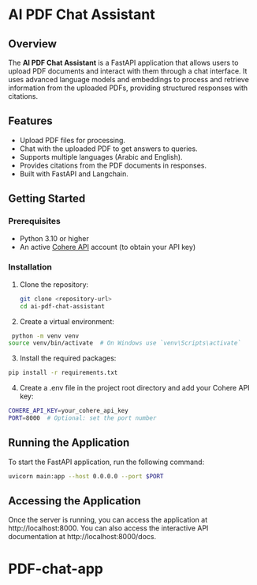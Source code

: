 # AI PDF Chat Assistant

## Overview

The **AI PDF Chat Assistant** is a FastAPI application that allows users to upload PDF documents and interact with them through a chat interface. It uses advanced language models and embeddings to process and retrieve information from the uploaded PDFs, providing structured responses with citations.

## Features

- Upload PDF files for processing.
- Chat with the uploaded PDF to get answers to queries.
- Supports multiple languages (Arabic and English).
- Provides citations from the PDF documents in responses.
- Built with FastAPI and Langchain.

## Getting Started

### Prerequisites

- Python 3.10 or higher
- An active [Cohere API](https://cohere.ai/) account (to obtain your API key)

### Installation

1. Clone the repository:

   ```bash
   git clone <repository-url>
   cd ai-pdf-chat-assistant
   ```

2. Create a virtual environment:

```bash
 python -m venv venv
source venv/bin/activate  # On Windows use `venv\Scripts\activate`
```
3. Install the required packages:

```bash
pip install -r requirements.txt
```
4. Create a .env file in the project root directory and add your Cohere API key:

```bash
COHERE_API_KEY=your_cohere_api_key
PORT=8000  # Optional: set the port number
```

## Running the Application
To start the FastAPI application, run the following command:
```bash
uvicorn main:app --host 0.0.0.0 --port $PORT
```
## Accessing the Application
Once the server is running, you can access the application at http://localhost:8000. You can also access the interactive API documentation at http://localhost:8000/docs.




# PDF-chat-app
